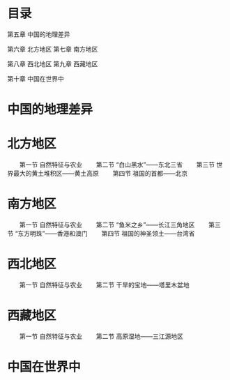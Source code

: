 # 目录
第五章 中国的地理差异

第六章 北方地区
第七章 南方地区

第八章 西北地区
第九章 西藏地区

第十章 中国在世界中

# 中国的地理差异
# 北方地区
　　第一节 自然特征与农业
　　第二节 “白山黑水”——东北三省
　　第三节 世界最大的黄土堆积区——黄土高原
　　第四节 祖国的首都——北京
# 南方地区
　　第一节 自然特征与农业
　　第二节 “鱼米之乡”——长江三角地区
　　第三节 “东方明珠”——香港和澳门
　　第四节 祖国的神圣领土——台湾省
# 西北地区
　　第一节 自然特征与农业
　　第二节 干旱的宝地——塔里木盆地
# 西藏地区
　　第一节 自然特征与农业
　　第二节 高原湿地——三江源地区

# 中国在世界中